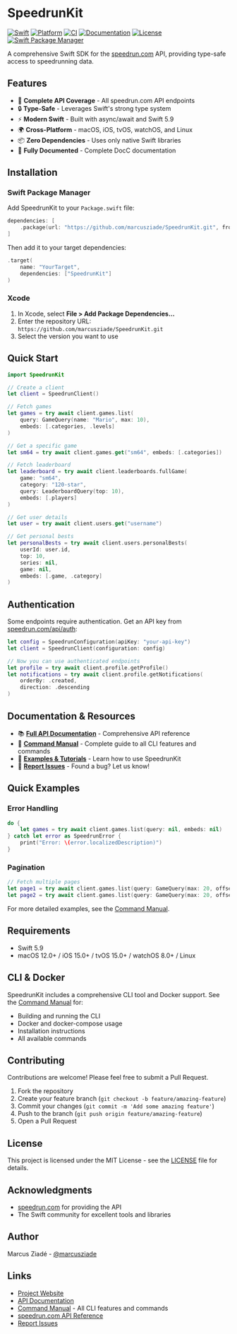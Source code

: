 # SpeedrunKit

[![Swift](https://img.shields.io/badge/Swift-5.9-orange.svg)](https://swift.org)
[![Platform](https://img.shields.io/badge/platform-macOS%20%7C%20Linux%20%7C%20iOS%20%7C%20tvOS%20%7C%20watchOS-lightgrey.svg)](https://swift.org)
[![CI](https://github.com/marcusziade/SpeedrunKit/actions/workflows/ci.yml/badge.svg)](https://github.com/marcusziade/SpeedrunKit/actions/workflows/ci.yml)
[![Documentation](https://img.shields.io/badge/docs-DocC-blue)](https://marcusziade.github.io/SpeedrunKit/documentation/speedrunkit)
[![License](https://img.shields.io/badge/license-MIT-green.svg)](LICENSE)
[![Swift Package Manager](https://img.shields.io/badge/SPM-compatible-brightgreen.svg)](https://swift.org/package-manager/)

A comprehensive Swift SDK for the [speedrun.com](https://www.speedrun.com) API, providing type-safe access to speedrunning data.

## Features

- 🚀 **Complete API Coverage** - All speedrun.com API endpoints
- 🔒 **Type-Safe** - Leverages Swift's strong type system
- ⚡ **Modern Swift** - Built with async/await and Swift 5.9
- 🌍 **Cross-Platform** - macOS, iOS, tvOS, watchOS, and Linux
- 📦 **Zero Dependencies** - Uses only native Swift libraries
- 📖 **Fully Documented** - Complete DocC documentation

## Installation

### Swift Package Manager

Add SpeedrunKit to your `Package.swift` file:

```swift
dependencies: [
    .package(url: "https://github.com/marcusziade/SpeedrunKit.git", from: "1.0.0")
]
```

Then add it to your target dependencies:

```swift
.target(
    name: "YourTarget",
    dependencies: ["SpeedrunKit"]
)
```

### Xcode

1. In Xcode, select **File > Add Package Dependencies...**
2. Enter the repository URL: `https://github.com/marcusziade/SpeedrunKit.git`
3. Select the version you want to use

## Quick Start

```swift
import SpeedrunKit

// Create a client
let client = SpeedrunClient()

// Fetch games
let games = try await client.games.list(
    query: GameQuery(name: "Mario", max: 10),
    embeds: [.categories, .levels]
)

// Get a specific game
let sm64 = try await client.games.get("sm64", embeds: [.categories])

// Fetch leaderboard
let leaderboard = try await client.leaderboards.fullGame(
    game: "sm64",
    category: "120-star",
    query: LeaderboardQuery(top: 10),
    embeds: [.players]
)

// Get user details
let user = try await client.users.get("username")

// Get personal bests
let personalBests = try await client.users.personalBests(
    userId: user.id,
    top: 10,
    series: nil,
    game: nil,
    embeds: [.game, .category]
)
```

## Authentication

Some endpoints require authentication. Get an API key from [speedrun.com/api/auth](https://www.speedrun.com/api/auth):

```swift
let config = SpeedrunConfiguration(apiKey: "your-api-key")
let client = SpeedrunClient(configuration: config)

// Now you can use authenticated endpoints
let profile = try await client.profile.getProfile()
let notifications = try await client.profile.getNotifications(
    orderBy: .created,
    direction: .descending
)
```

## Documentation & Resources

- 📚 **[Full API Documentation](https://marcusziade.github.io/SpeedrunKit/documentation/speedrunkit)** - Comprehensive API reference
- 📖 **[Command Manual](manual.md)** - Complete guide to all CLI features and commands
- 🔧 **[Examples & Tutorials](https://marcusziade.github.io/SpeedrunKit/)** - Learn how to use SpeedrunKit
- 🐛 **[Report Issues](https://github.com/marcusziade/SpeedrunKit/issues)** - Found a bug? Let us know!


## Quick Examples

### Error Handling

```swift
do {
    let games = try await client.games.list(query: nil, embeds: nil)
} catch let error as SpeedrunError {
    print("Error: \(error.localizedDescription)")
}
```

### Pagination

```swift
// Fetch multiple pages
let page1 = try await client.games.list(query: GameQuery(max: 20, offset: 0), embeds: nil)
let page2 = try await client.games.list(query: GameQuery(max: 20, offset: 20), embeds: nil)
```

For more detailed examples, see the [Command Manual](manual.md).



## Requirements

- Swift 5.9
- macOS 12.0+ / iOS 15.0+ / tvOS 15.0+ / watchOS 8.0+ / Linux

## CLI & Docker

SpeedrunKit includes a comprehensive CLI tool and Docker support. See the [Command Manual](manual.md) for:
- Building and running the CLI
- Docker and docker-compose usage
- Installation instructions
- All available commands

## Contributing

Contributions are welcome! Please feel free to submit a Pull Request.

1. Fork the repository
2. Create your feature branch (`git checkout -b feature/amazing-feature`)
3. Commit your changes (`git commit -m 'Add some amazing feature'`)
4. Push to the branch (`git push origin feature/amazing-feature`)
5. Open a Pull Request

## License

This project is licensed under the MIT License - see the [LICENSE](LICENSE) file for details.

## Acknowledgments

- [speedrun.com](https://www.speedrun.com) for providing the API
- The Swift community for excellent tools and libraries

## Author

Marcus Ziadé - [@marcusziade](https://github.com/marcusziade)

## Links

- [Project Website](https://marcusziade.github.io/SpeedrunKit/)
- [API Documentation](https://marcusziade.github.io/SpeedrunKit/documentation/speedrunkit)
- [Command Manual](manual.md) - All CLI features and commands
- [speedrun.com API Reference](https://github.com/speedruncomorg/api)
- [Report Issues](https://github.com/marcusziade/SpeedrunKit/issues)
